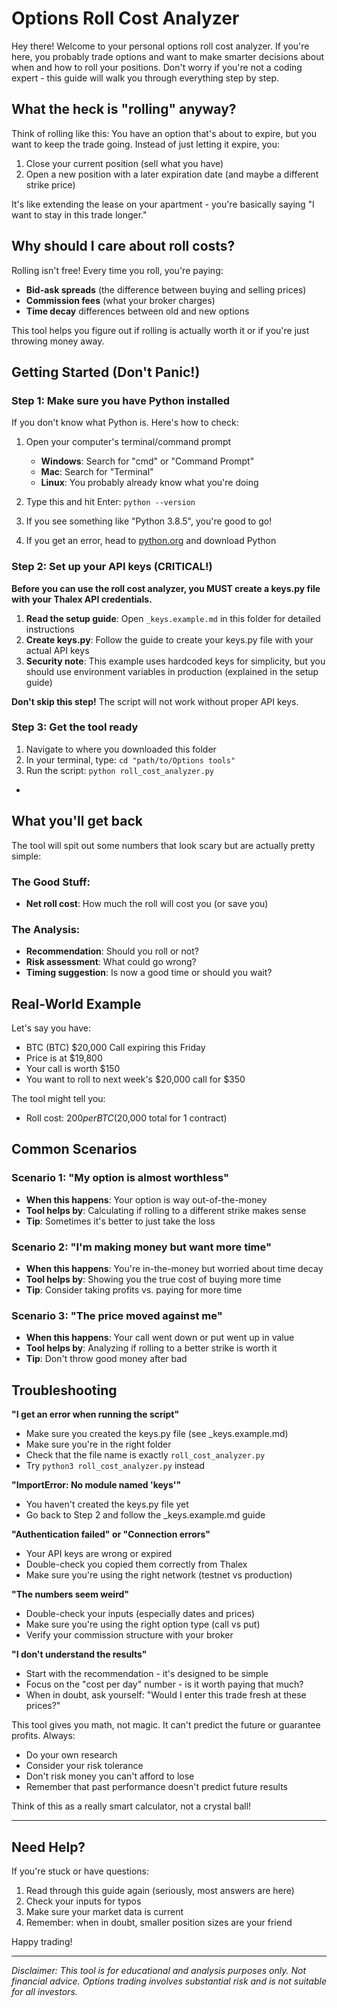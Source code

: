 # Options Roll Cost Analyzer

Hey there! Welcome to your personal options roll cost analyzer. If you're here, you probably trade options and want to make smarter decisions about when and how to roll your positions. Don't worry if you're not a coding expert - this guide will walk you through everything step by step.

## What the heck is "rolling" anyway?

Think of rolling like this: You have an option that's about to expire, but you want to keep the trade going. Instead of just letting it expire, you:
1. Close your current position (sell what you have)
2. Open a new position with a later expiration date (and maybe a different strike price)

It's like extending the lease on your apartment - you're basically saying "I want to stay in this trade longer."

## Why should I care about roll costs?

Rolling isn't free! Every time you roll, you're paying:
- **Bid-ask spreads** (the difference between buying and selling prices)
- **Commission fees** (what your broker charges)
- **Time decay** differences between old and new options

This tool helps you figure out if rolling is actually worth it or if you're just throwing money away.

## Getting Started (Don't Panic!)

### Step 1: Make sure you have Python installed
If you don't know what Python is. Here's how to check:

1. Open your computer's terminal/command prompt
   - **Windows**: Search for "cmd" or "Command Prompt"
   - **Mac**: Search for "Terminal" 
   - **Linux**: You probably already know what you're doing

2. Type this and hit Enter: `python --version`
3. If you see something like "Python 3.8.5", you're good to go!
4. If you get an error, head to [python.org](https://python.org) and download Python

### Step 2: Set up your API keys (CRITICAL!)

**Before you can use the roll cost analyzer, you MUST create a keys.py file with your Thalex API credentials.**

1. **Read the setup guide**: Open `_keys.example.md` in this folder for detailed instructions
2. **Create keys.py**: Follow the guide to create your keys.py file with your actual API keys
3. **Security note**: This example uses hardcoded keys for simplicity, but you should use environment variables in production (explained in the setup guide)

**Don't skip this step!** The script will not work without proper API keys.

### Step 3: Get the tool ready

1. Navigate to where you downloaded this folder
2. In your terminal, type: `cd "path/to/Options tools"`
3. Run the script: `python roll_cost_analyzer.py`

-
## What you'll get back

The tool will spit out some numbers that look scary but are actually pretty simple:

### The Good Stuff:
- **Net roll cost**: How much the roll will cost you (or save you)

### The Analysis:
- **Recommendation**: Should you roll or not?
- **Risk assessment**: What could go wrong?
- **Timing suggestion**: Is now a good time or should you wait?

## Real-World Example

Let's say you have:
- BTC (BTC) $20,000 Call expiring this Friday
- Price is at $19,800
- Your call is worth $150
- You want to roll to next week's $20,000 call for $350

The tool might tell you:
- Roll cost: $200 per BTC ($20,000 total for 1 contract)

## Common Scenarios

### Scenario 1: "My option is almost worthless"
- **When this happens**: Your option is way out-of-the-money
- **Tool helps by**: Calculating if rolling to a different strike makes sense
- **Tip**: Sometimes it's better to just take the loss

### Scenario 2: "I'm making money but want more time"
- **When this happens**: You're in-the-money but worried about time decay
- **Tool helps by**: Showing you the true cost of buying more time
- **Tip**: Consider taking profits vs. paying for more time

### Scenario 3: "The price moved against me"
- **When this happens**: Your call went down or put went up in value
- **Tool helps by**: Analyzing if rolling to a better strike is worth it
- **Tip**: Don't throw good money after bad

## Troubleshooting

**"I get an error when running the script"**
- Make sure you created the keys.py file (see _keys.example.md)
- Make sure you're in the right folder
- Check that the file name is exactly `roll_cost_analyzer.py`
- Try `python3 roll_cost_analyzer.py` instead

**"ImportError: No module named 'keys'"**
- You haven't created the keys.py file yet
- Go back to Step 2 and follow the _keys.example.md guide

**"Authentication failed" or "Connection errors"**
- Your API keys are wrong or expired
- Double-check you copied them correctly from Thalex
- Make sure you're using the right network (testnet vs production)

**"The numbers seem weird"**
- Double-check your inputs (especially dates and prices)
- Make sure you're using the right option type (call vs put)
- Verify your commission structure with your broker

**"I don't understand the results"**
- Start with the recommendation - it's designed to be simple
- Focus on the "cost per day" number - is it worth paying that much?
- When in doubt, ask yourself: "Would I enter this trade fresh at these prices?"

This tool gives you math, not magic. It can't predict the future or guarantee profits. Always:
- Do your own research
- Consider your risk tolerance
- Don't risk money you can't afford to lose
- Remember that past performance doesn't predict future results

Think of this as a really smart calculator, not a crystal ball!

---

## Need Help?

If you're stuck or have questions:
1. Read through this guide again (seriously, most answers are here)
2. Check your inputs for typos
3. Make sure your market data is current
4. Remember: when in doubt, smaller position sizes are your friend

Happy trading!

---

*Disclaimer: This tool is for educational and analysis purposes only. Not financial advice. Options trading involves substantial risk and is not suitable for all investors.*
